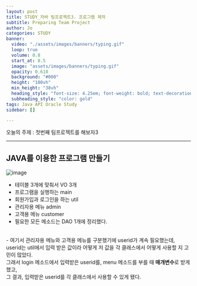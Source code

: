 ```yaml
---
layout: post
title: STUDY_자바 팀프로젝트3. 프로그램 제작
subtitle: Preparing Team Project 
author: Jo
categories: STUDY
banner:
  video: "./assets/images/banners/typing.gif"
  loop: true
  volume: 0.8
  start_at: 8.5
  image: "assets/images/banners/typing.gif"
  opacity: 0.618
  background: "#000"
  height: "100vh"
  min_height: "38vh"
  heading_style: "font-size: 4.25em; font-weight: bold; text-decoration: underline"
  subheading_style: "color: gold"
tags: Java API Oracle Study
sidebar: []

---
```



오늘의 주제 : 첫번째 팀프로젝트를 해보자3 <br>
 * * *


## JAVA를 이용한 프로그램 만들기
![image](https://github.com/CheeseYoung/cheeseyoung.github.io/assets/132384527/0de63c0f-1168-4715-bb81-7f81263b9638) <br>
- 테이블 3개에 맞춰서 VO 3개
- 프로그램을 실행하는 main
- 회원가입과 로그인을 하는 util
- 관리자용 메뉴 admin
- 고객용 메뉴 customer
- 필요한 모든 메소드는 DAO 1개에 정리했다.
<br>
- 여기서 관리자용 메뉴와 고객용 메뉴를 구분했기에 userid가 계속 필요했는데,<br>
  userid는 util에서 입력 받은 값이라 어떻게 저 값을 각 클래스에서 어떻게 사용할 지 고민이 많았다.<br>
  그래서 login 메소드에서 입력받은 userid를, menu 메소드를 부를 때 <b>매개변수</b>로 받게했고,<br>
  그 결과, 입력받은 userid를 각 클래스에서 사용할 수 있게 됐다.
<br>



